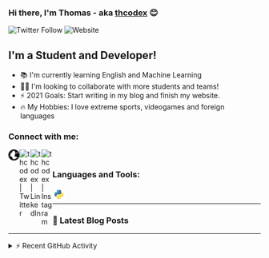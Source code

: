 ### Hi there, I'm Thomas - aka [thcodex][website] 😊

![Twitter Follow](https://img.shields.io/twitter/follow/thcod3x?color=%231DA1F2&logo=Twitter&style=for-the-badge) ![Website](https://img.shields.io/website?down_color=%23C70D2C&down_message=WIP&label=thcodex.com&style=for-the-badge&up_message=UP&url=https%3A%2F%2Fwww.thcodex.com)

## I'm a Student and Developer!

- 📚 I'm currently learning English and Machine Learning
- 💪🏽 I'm looking to collaborate with more students and teams!
- ⚡ 2021 Goals: Start writing in my blog and finish my website.
- 🔥 My Hobbies: I love extreme sports, videogames and foreign languages

### Connect with me:

[<img align="left" alt="thcodex.com" width="22px" src="https://raw.githubusercontent.com/iconic/open-iconic/master/svg/globe.svg" />][website]
[<img align="left" alt="thcodex | Twitter" width="22px" src="https://cdn.jsdelivr.net/npm/simple-icons@v3/icons/twitter.svg" />][twitter]
[<img align="left" alt="thcodex | LinkedIn" width="22px" src="https://cdn.jsdelivr.net/npm/simple-icons@v3/icons/linkedin.svg" />][linkedin]
[<img align="left" alt="thcodex | Instagram" width="22px" src="https://cdn.jsdelivr.net/npm/simple-icons@v3/icons/instagram.svg" />][instagram]

<br/>

### Languages and Tools:

<img align="left" alt="Python" width="26px" src="https://raw.githubusercontent.com/github/explore/80688e429a7d4ef2fca1e82350fe8e3517d3494d/topics/python/python.png"/>

<br/>

---

### 📕 Latest Blog Posts
<!-- BLOG-POST-LIST:START -->
<!-- BLOG-POST-LIST:END -->

---
<details>
    <summary>⚡ Recent GitHub Activity</summary>
<!--START_SECTION:activity-->

</details>


[website]: https://thcodex.com
[twitter]: https://twitter.com/thcod3x
[linkedin]: https://www.linkedin.com/in/andre-thomas-gil-cifuentes-8b899b205/
[instagram]: https://www.instagram.com/thcodex/
